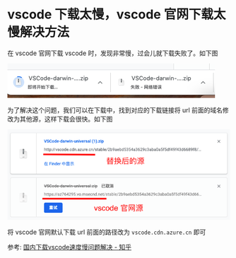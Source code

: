 # vscode 下载太慢，vscode 官网下载太慢解决方法

在 vscode 官网下载 vscode 时，发现非常慢，过会儿就下载失败了。如下图

![vscode_download_fail.png](../../../images/blog/devtools/vscode_download_fail.png)

为了解决这个问题，我们可以在下载中，找到对应的下载链接将 url 前面的域名修改为其他源，这样下载会很快。如下图

![vscode_download_fix.png](../../../images/blog/devtools/vscode_download_fix.png)

将 vscode 官网默认下载 url 前面的路径改为 `vscode.cdn.azure.cn` 即可

参考: [国内下载vscode速度慢问题解决 - 知乎](https://zhuanlan.zhihu.com/p/112215618)